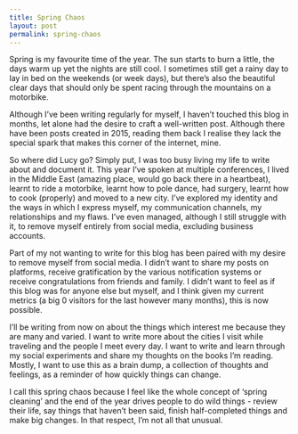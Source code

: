 ```yaml
---
title: Spring Chaos
layout: post
permalink: spring-chaos
---
```


Spring is my favourite time of the year. The sun starts to burn a little, the days warm up yet the nights are still cool. I sometimes still get a rainy day to lay in bed on the weekends (or week days), but there’s also the beautiful clear days that should only be spent racing through the mountains on a motorbike.

Although I’ve been writing regularly for myself, I haven’t touched this blog in months, let alone had the desire to craft a well-written post. Although there have been posts created in 2015, reading them back I realise they lack the special spark that makes this corner of the internet, mine. 

So where did Lucy go? Simply put, I was too busy living my life to write about and document it. This year I’ve spoken at multiple conferences, I lived in the Middle East (amazing place, would go back there in a heartbeat), learnt to ride a motorbike, learnt how to pole dance, had surgery, learnt how to cook (properly) and moved to a new city. I’ve explored my identity and the ways in which I express myself, my communication channels, my relationships and my flaws. I’ve even managed, although I still struggle with it, to remove myself entirely from social media, excluding business accounts.

Part of my not wanting to write for this blog has been paired with my desire to remove myself from social media. I didn’t want to share my posts on platforms, receive gratification by the various notification systems or receive congratulations from friends and family. I didn’t want to feel as if this blog was for anyone else but myself, and I think given my current metrics (a big 0 visitors for the last however many months), this is now possible.

I’ll be writing from now on about the things which interest me because they are many and varied. I want to write more about the cities I visit while traveling and the people I meet every day. I want to write and learn through my social experiments and share my thoughts on the books I’m reading. Mostly, I want to use this as a brain dump, a collection of thoughts and feelings, as a reminder of how quickly things can change.

I call this spring chaos because I feel like the whole concept of ‘spring cleaning’ and the end of the year drives people to do wild things - review their life, say things that haven’t been said, finish half-completed things and make big changes. In that respect, I’m not all that unusual.